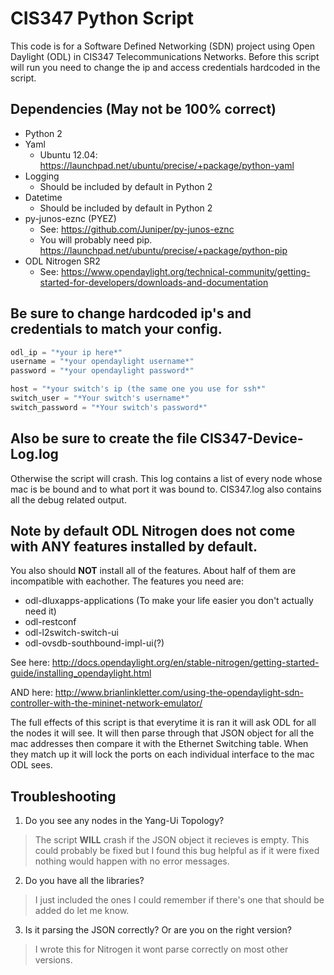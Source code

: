 # CIS347 Python Script

This code is for a Software Defined Networking (SDN) project using Open Daylight (ODL) in CIS347 Telecommunications Networks. Before this script will run you need to change the ip and access credentials hardcoded in the script.

## Dependencies (May not be 100% correct)
* Python 2
* Yaml
  * Ubuntu 12.04: https://launchpad.net/ubuntu/precise/+package/python-yaml
* Logging
  * Should be included by default in Python 2
* Datetime
  * Should be included by default in Python 2
* py-junos-eznc (PYEZ)
  * See: https://github.com/Juniper/py-junos-eznc
  * You will probably need pip. https://launchpad.net/ubuntu/precise/+package/python-pip
* ODL Nitrogen SR2
  * See: https://www.opendaylight.org/technical-community/getting-started-for-developers/downloads-and-documentation


## Be sure to change hardcoded ip's and credentials to match your config.
```python
odl_ip = "*your ip here*"
username = "*your opendaylight username*"
password = "*your opendaylight password*"

host = "*your switch's ip (the same one you use for ssh*"
switch_user = "*Your switch's username*"
switch_password = "*Your switch's password*"
```

## Also be sure to create the file CIS347-Device-Log.log
Otherwise the script will crash. This log contains a list of every node whose mac is be bound and to what port it was bound to. CIS347.log also contains all the debug related output.

## Note by default ODL Nitrogen does not come with **ANY** features installed by default.
You also should **NOT** install all of the features. About half of them are incompatible with eachother. 
The features you need are: 
* odl-dluxapps-applications (To make your life easier you don't actually need it)
* odl-restconf
* odl-l2switch-switch-ui
* odl-ovsdb-southbound-impl-ui(?) 

See here: http://docs.opendaylight.org/en/stable-nitrogen/getting-started-guide/installing_opendaylight.html

AND here: http://www.brianlinkletter.com/using-the-opendaylight-sdn-controller-with-the-mininet-network-emulator/

The full effects of this script is that everytime it is ran it will ask ODL for all the nodes it will see. It will then parse through that JSON object for all the mac addresses then compare it with the Ethernet Switching table. When they match up it will lock the ports on each individual interface to the mac ODL sees. 

## Troubleshooting
1. Do you see any nodes in the Yang-Ui Topology?

  > The script **WILL** crash if the JSON object it recieves is empty. This could probably be fixed but I found this bug helpful as if it were fixed nothing would happen with no error messages.

2. Do you have all the libraries? 

  > I just included the ones I could remember if there's one that should be added do let me know.
  
3. Is it parsing the JSON correctly? Or are you on the right version?

  > I wrote this for Nitrogen it wont parse correctly on most other versions.

